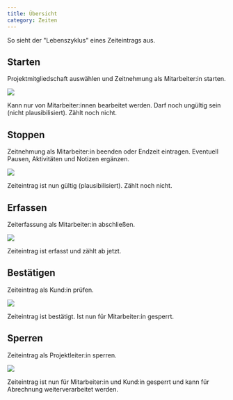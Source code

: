 ```yaml
---
title: Übersicht
category: Zeiten
---
```


<alert type="info">So sieht der "Lebenszyklus" eines Zeiteintrags aus.</alert>

## Starten

Projektmitgliedschaft auswählen und Zeitnehmung als Mitarbeiter:in starten.

<div class="grid grid-cols-2 items-center">
<div>
    <img src="/docs/times/anton-zeit-starten.png"></img>
</div>
<div class="items-center">
    <status-chip label="laufender Zeiteintrag" color="green" d="M12 20C16.4 20 20 16.4 20 12S16.4 4 12 4 4 7.6 4 12 7.6 20 12 20M12 2C17.5 2 22 6.5 22 12S17.5 22 12 22C6.5 22 2 17.5 2 12C2 6.5 6.5 2 12 2M12.5 12.8L7.7 15.6L7 14.2L11 11.9V7H12.5V12.8Z"></status-chip>
    
</div>
</div>
<p class="">Kann nur von Mitarbeiter:innen bearbeitet werden. Darf noch ungültig sein (nicht plausibilisiert). Zählt noch nicht.</p>

## Stoppen

Zeitnehmung als Mitarbeiter:in beenden oder Endzeit eintragen. Eventuell Pausen, Aktivitäten und Notizen ergänzen.

<div class="grid grid-cols-2 items-center">
<div>
    <img src="/docs/times/anton-zeit-stoppen.png"></img>
</div>
<div>
    <status-chip label="Offen" color="grey" d="M13 2.03V4.05C17.39 4.59 20.5 8.58 19.96 12.97C19.5 16.61 16.64 19.5 13 19.93V21.93C18.5 21.38 22.5 16.5 21.95 11C21.5 6.25 17.73 2.5 13 2.03M11 2.06C9.05 2.25 7.19 3 5.67 4.26L7.1 5.74C8.22 4.84 9.57 4.26 11 4.06V2.06M4.26 5.67C3 7.19 2.25 9.04 2.05 11H4.05C4.24 9.58 4.8 8.23 5.69 7.1L4.26 5.67M2.06 13C2.26 14.96 3.03 16.81 4.27 18.33L5.69 16.9C4.81 15.77 4.24 14.42 4.06 13H2.06M7.1 18.37L5.67 19.74C7.18 21 9.04 21.79 11 22V20C9.58 19.82 8.23 19.25 7.1 18.37M20 4H44M13 18H11V16H13V18M13 15H11C11 11.75 14 12 14 10C14 8.9 13.1 8 12 8S10 8.9 10 10H8C8 7.79 9.79 6 12 6S16 7.79 16 10C16 12.5 13 12.75 13 15Z"></status-chip>
</div>
</div>
    <p class="">Zeiteintrag ist nun gültig (plausibilisiert). Zählt noch nicht.</p>

## Erfassen

Zeiterfassung als Mitarbeiter:in abschließen.

<div class="grid grid-cols-2 items-center">
<div>
    <img src="/docs/times/anton-zeit-erfassen.png"></img>
</div>
<div>
    <status-chip label="Erfasst" color="orange" d="M23.5 17L18.5 22L15 18.5L16.5 17L18.5 19L22 15.5L23.5 17M13.1 19.9C12.7 20 12.4 20 12 20C7.6 20 4 16.4 4 12S7.6 4 12 4 20 7.6 20 12C20 12.4 20 12.7 19.9 13.1C20.6 13.2 21.2 13.4 21.8 13.7C21.9 13.1 22 12.6 22 12C22 6.5 17.5 2 12 2S2 6.5 2 12C2 17.5 6.5 22 12 22C12.6 22 13.2 21.9 13.7 21.8C13.4 21.3 13.2 20.6 13.1 19.9M15.6 14.1L12.5 12.3V7H11V13L14.5 15.1C14.8 14.7 15.2 14.4 15.6 14.1Z"></status-chip>
</div>
</div>
    <p class="">Zeiteintrag ist erfasst und zählt ab jetzt.</p>

## Bestätigen

Zeiteintrag als Kund:in prüfen.

<div class="grid grid-cols-2 items-center">
<div>
    <img src="/docs/times/gerda-bestaetigen.png"></img>
</div>
<div>
    <status-chip color="green" label="Bestätigt" d="M21,7L9,19L3.5,13.5L4.91,12.09L9,16.17L19.59,5.59L21,7Z"></status-chip>
</div>
</div>
    <p class="">Zeiteintrag ist bestätigt. Ist nun für Mitarbeiter:in gesperrt.</p>

## Sperren

Zeiteintrag als Projektleiter:in sperren.

<div class="grid grid-cols-2 items-center">
<div>
    <img src="/docs/times/paul-sperren.png"></img>
</div>
<div>
    <status-chip color="green" label="Gesperrt" d="M14 15C14 16.11 13.11 17 12 17C10.89 17 10 16.1 10 15C10 13.89 10.89 13 12 13C13.11 13 14 13.9 14 15M13.09 20C13.21 20.72 13.46 21.39 13.81 22H6C4.89 22 4 21.1 4 20V10C4 8.89 4.89 8 6 8H7V6C7 3.24 9.24 1 12 1S17 3.24 17 6V8H18C19.11 8 20 8.9 20 10V13.09C19.67 13.04 19.34 13 19 13C18.66 13 18.33 13.04 18 13.09V10H6V20H13.09M9 8H15V6C15 4.34 13.66 3 12 3S9 4.34 9 6V8M21.34 15.84L17.75 19.43L16.16 17.84L15 19L17.75 22L22.5 17.25L21.34 15.84Z"></status-chip>
</div>
</div>
    <p class="">Zeiteintrag ist nun für Mitarbeiter:in und Kund:in gesperrt und kann für Abrechnung weiterverarbeitet werden.</p>
